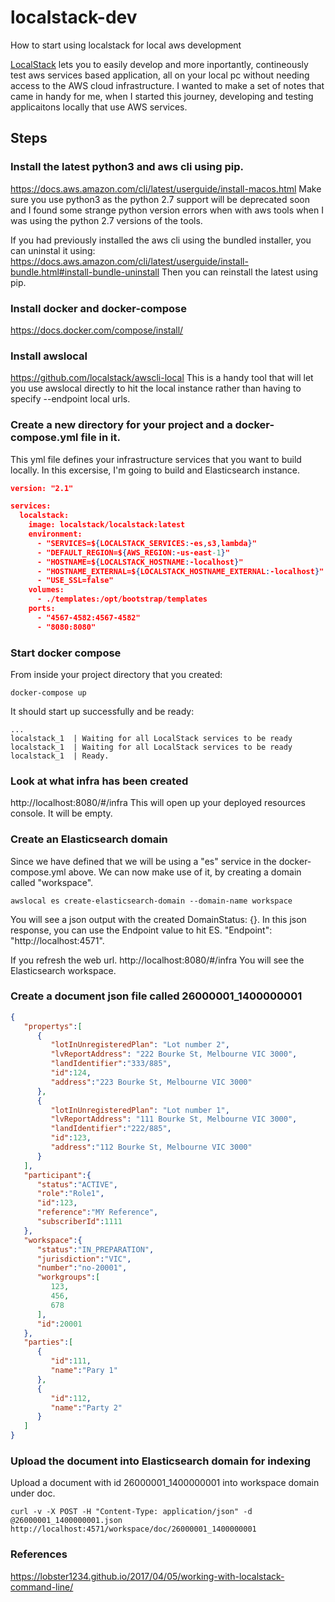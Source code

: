 # localstack-dev
How to start using localstack for local aws development

[LocalStack](https://github.com/localstack/localstack) lets you to easily develop and more inportantly, contineously test aws services based application, all on your local pc without needing access to the AWS cloud infrastructure.  I wanted to make a set of notes that came in handy for me, when I started this journey, developing and testing applicaitons locally that use AWS services.

## Steps
### Install the latest python3 and aws cli using pip. 
https://docs.aws.amazon.com/cli/latest/userguide/install-macos.html
Make sure you use python3 as the python 2.7 support will be deprecated soon and I found some strange python version errors when with aws tools when I was using the python 2.7 versions of the tools.

If you had previously installed the aws cli using the bundled installer, you can uninstal it using:
https://docs.aws.amazon.com/cli/latest/userguide/install-bundle.html#install-bundle-uninstall
Then you can reinstall the latest using pip.

### Install docker and docker-compose
https://docs.docker.com/compose/install/

### Install awslocal
https://github.com/localstack/awscli-local
This is a handy tool that will let you use awslocal directly to hit the local instance rather than having to specify --endpoint local urls.

### Create a new directory for your project and a docker-compose.yml file in it.  
This yml file defines your infrastructure services that you want to build locally.  In this excersise, I'm going to build and Elasticsearch instance.

```json
version: "2.1"

services:
  localstack:
    image: localstack/localstack:latest
    environment:
      - "SERVICES=${LOCALSTACK_SERVICES:-es,s3,lambda}"
      - "DEFAULT_REGION=${AWS_REGION:-us-east-1}"
      - "HOSTNAME=${LOCALSTACK_HOSTNAME:-localhost}"
      - "HOSTNAME_EXTERNAL=${LOCALSTACK_HOSTNAME_EXTERNAL:-localhost}"
      - "USE_SSL=false"
    volumes:
      - ./templates:/opt/bootstrap/templates
    ports:
      - "4567-4582:4567-4582"
      - "8080:8080"
```

### Start docker compose
From inside your project directory that you created:
```
docker-compose up
```

It should start up successfully and be ready:
```
...
localstack_1  | Waiting for all LocalStack services to be ready
localstack_1  | Waiting for all LocalStack services to be ready
localstack_1  | Ready.
```

### Look at what infra has been created
http://localhost:8080/#/infra
This will open up your deployed resources console.  It will be empty.

### Create an Elasticsearch domain
Since we have defined that we will be using a "es" service in the docker-compose.yml above. We can now make use of it, by creating a domain called "workspace".

```
awslocal es create-elasticsearch-domain --domain-name workspace
```
You will see a json output with the created DomainStatus: {}.  In this json response,  you can use the Endpoint value to hit ES. "Endpoint": "http://localhost:4571".

If you refresh the web url. http://localhost:8080/#/infra
You will see the Elasticsearch workspace.

### Create a document json file called 26000001_1400000001
```json
{
   "propertys":[
      {
         "lotInUnregisteredPlan": "Lot number 2",
         "lvReportAddress": "222 Bourke St, Melbourne VIC 3000",
         "landIdentifier":"333/885",
         "id":124,
         "address":"223 Bourke St, Melbourne VIC 3000"
      },
      {
         "lotInUnregisteredPlan": "Lot number 1",
         "lvReportAddress": "111 Bourke St, Melbourne VIC 3000",
         "landIdentifier":"222/885",
         "id":123,
         "address":"112 Bourke St, Melbourne VIC 3000"
      }
   ],
   "participant":{
      "status":"ACTIVE",
      "role":"Role1",
      "id":123,
      "reference":"MY Reference",
      "subscriberId":1111
   },
   "workspace":{
      "status":"IN_PREPARATION",
      "jurisdiction":"VIC",
      "number":"no-20001",
      "workgroups":[
         123,
         456,
         678
      ],
      "id":20001
   },
   "parties":[
      {
         "id":111,
         "name":"Pary 1"
      },
      {
         "id":112,
         "name":"Party 2"
      }
   ]
}
```

### Upload the document into Elasticsearch domain for indexing
Upload a document with id 26000001_1400000001 into workspace domain under doc.
```
curl -v -X POST -H "Content-Type: application/json" -d @26000001_1400000001.json http://localhost:4571/workspace/doc/26000001_1400000001
```

### References
https://lobster1234.github.io/2017/04/05/working-with-localstack-command-line/

